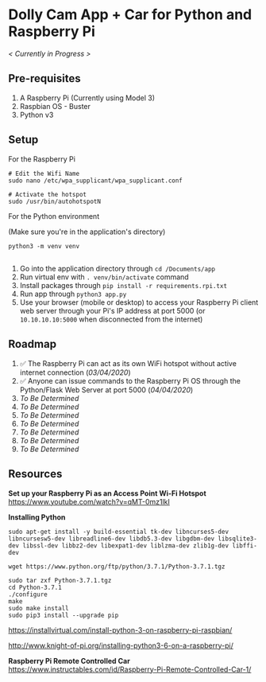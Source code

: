 # Dolly Cam App + Car for Python and Raspberry Pi

_< Currently in Progress >_

## Pre-requisites

1. A Raspberry Pi (Currently using Model 3)
2. Raspbian OS - Buster
3. Python v3

## Setup

For the Raspberry Pi

```
# Edit the Wifi Name
sudo nano /etc/wpa_supplicant/wpa_supplicant.conf

# Activate the hotspot
sudo /usr/bin/autohotspotN
```

For the Python environment

(Make sure you're in the application's directory)

```
python3 -m venv venv
```

## 

1. Go into the application directory through `cd /Documents/app`
2. Run virtual env with `. venv/bin/activate` command
3. Install packages through `pip install -r requirements.rpi.txt`
4. Run app through `python3 app.py`
5. Use your browser (mobile or desktop) to access your Raspberry Pi client web server through your Pi's IP address at port 5000 (or `10.10.10.10:5000` when disconnected from the internet)

## Roadmap

1. ✅ The Raspberry Pi can act as its own WiFi hotspot without active internet connection (_03/04/2020_)
2. ✅ Anyone can issue commands to the Raspberry Pi OS through the Python/Flask Web Server at port 5000 (_04/04/2020_)
3. _*To Be Determined*_
4. _*To Be Determined*_
5. _*To Be Determined*_
6. _*To Be Determined*_
7. _*To Be Determined*_
8. _*To Be Determined*_
10. _*To Be Determined*_



## Resources

**Set up your Raspberry Pi as an Access Point Wi-Fi Hotspot**
https://www.youtube.com/watch?v=qMT-0mz1lkI

**Installing Python**
```
sudo apt-get install -y build-essential tk-dev libncurses5-dev libncursesw5-dev libreadline6-dev libdb5.3-dev libgdbm-dev libsqlite3-dev libssl-dev libbz2-dev libexpat1-dev liblzma-dev zlib1g-dev libffi-dev

wget https://www.python.org/ftp/python/3.7.1/Python-3.7.1.tgz

sudo tar zxf Python-3.7.1.tgz
cd Python-3.7.1
./configure
make
sudo make install
sudo pip3 install --upgrade pip
```

https://installvirtual.com/install-python-3-on-raspberry-pi-raspbian/

http://www.knight-of-pi.org/installing-python3-6-on-a-raspberry-pi/


**Raspberry Pi Remote Controlled Car**
https://www.instructables.com/id/Raspberry-Pi-Remote-Controlled-Car-1/
